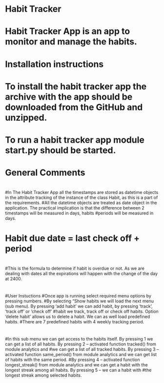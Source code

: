 # Habit Tracker 
# 
# Habit Tracker App is an app to monitor and manage the habits.
#
# Installation instructions
# To install the habit tracker app the archive with the app should be downloaded from the GitHub and unzipped.
# 
# To run a habit tracker app module start.py should be started.
#
# General Comments
#
#In The Habit Tracker App all the timestamps are stored as datetime objects in the attribute tracking of the instance of the class Habit, as this is a part of the requirements. #All the datetime objects are treated as date object in the application. The practical implication is that the difference between 2 timestamps will be measured in days, habits #periods will be measured in days. 
#
#                           Habit due date = last check off + period
#
#This is the formula to determine if habit is overdue or not. As we are dealing with dates all the expirations will happen with the change of the day at 2400. 
#
#User Instuctions
#Once app is running select required menu options by pressing numbers. 
#By selecting “Show habits we will load the next menu (sub menu). By pressing ‘add habit’ we can add habit, by pressing ‘track’, ‘track off’ or ‘check off’ 
#habit  we track, track off or check off habits. Option ‘delete habit’ allows us to delete a habit. We can as well load predefined habits. 
#There are 7 predefined habits with 4 weekly tracking period.
#
#In this sub menu we can get access to the habits itself. By pressing 1 we can get a list of all habits. By pressing 2 – activated function tracked() from module analytics and #we can get a list of all tracked habits. By pressing 3 – activated function same_period() from module analytics and we can get list of habits with the same period. 
#By pressing 4 – activated function longest_streak() from module analytics and we can get a habit with the longest streak among all habits. By pressing 5 – we can a habit with #the longest streak among selected habits.

